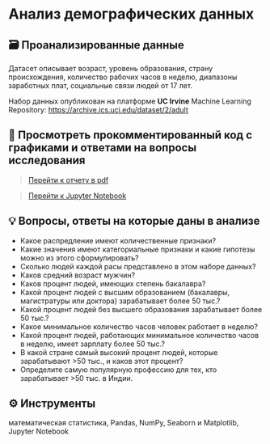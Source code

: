 
# Анализ демографических данных

## 🗃️  Проанализированные данные
Датасет описывает возраст, уровень образования, страну происхождения, 
количество рабочих часов в неделю, диапазоны заработных плат, социальные связи людей от 17 лет.</br>

Набор данных опубликован на платформе **UC Irvine** Machine Learning Repository: https://archive.ics.uci.edu/dataset/2/adult

## 🔗 Просмотреть прокомментированный код с графиками и ответами на вопросы исследования
> [Перейти к отчету в pdf](https://github.com/debaggi/debaggi-cases/blob/main/Demographic%20Data%20Analysis/research_demographic-data.ipynb%20-%20Colab.pdf)

> [Перейти к Jupyter Notebook](https://github.com/debaggi/deBaggi-cases/blob/0d7af4fc0fa979870bc7c8b40269d0f0658062a4/Demographic%20Data%20Analysis/Demographic_data_analyzer.ipynb)
> 
## 💡 Вопросы, ответы на которые даны в анализе

+ Какое распредление имеют количественные признаки?
+ Какие значения имеют категориальные признаки и какие гипотезы можно из этого сформулировать?
+ Сколько людей каждой расы представлено в этом наборе данных?
+ Каков средний возраст мужчин?
+ Каков процент людей, имеющих степень бакалавра?
+ Какой процент людей с высшим образованием (бакалавры, магистратуры или доктора) зарабатывает более 50 тыс.?
+ Какой процент людей без высшего образования зарабатывает более 50 тыс.?
+ Какое минимальное количество часов человек работает в неделю?
+ Какой процент людей, работающих минимальное количество часов в неделю, имеет зарплату более 50 тыс.?
+ В какой стране самый высокий процент людей, которые зарабатывают >50 тыс., и каков этот процент?
+ Определите самую популярную профессию для тех, кто зарабатывает >50 тыс. в Индии.

## ⚙️ Инструменты
математическая статистика, Pandas, NumPy, Seaborn и Matplotlib, Jupyter Notebook
